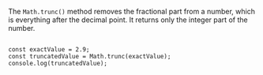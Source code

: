 The `Math.trunc()` method removes the fractional part from a number,
which is everything after the decimal point.
It returns only the integer part of the number.

<codeblock language="javascript" type="lesson">
<code>
const exactValue = 2.9;
const truncatedValue = Math.trunc(exactValue);
console.log(truncatedValue);
</code>
</codeblock>